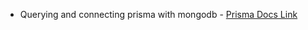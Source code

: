 - Querying and connecting prisma with mongodb - [Prisma Docs Link](https://www.prisma.io/docs/getting-started/setup-prisma/start-from-scratch/mongodb/querying-the-database-node-mongodb)
